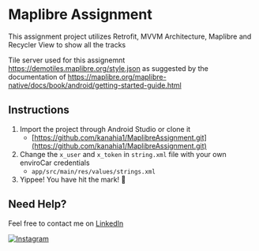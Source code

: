 # Maplibre Assignment
This assignment project utilizes Retrofit, MVVM Architecture, Maplibre and Recycler View to show all the tracks

Tile server used for this assignemnt https://demotiles.maplibre.org/style.json as suggested by the documentation of https://maplibre.org/maplibre-native/docs/book/android/getting-started-guide.html

## Instructions
1. Import the project through Android Studio or clone it
   - [https://github.com/kanahia1/MaplibreAssignment.git](https://github.com/kanahia1/MaplibreAssignment.git)
2. Change the `x_user` and `x_token` in `string.xml` file with your own enviroCar credentials
     - `app/src/main/res/values/strings.xml`
4. Yippee! You have hit the mark! 🎯

## Need Help?
Feel free to contact me on [LinkedIn](https://www.linkedin.com/in/kanahia-kaushal-9850bb253/)

[![Instagram](https://img.shields.io/badge/Instagram-follow-purple.svg?logo=instagram&logoColor=white)](https://www.instagram.com/kanahia.jpeg/) 
